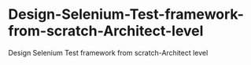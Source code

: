 # Design-Selenium-Test-framework-from-scratch-Architect-level
Design Selenium Test framework from scratch-Architect level
